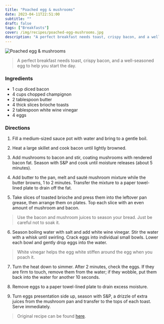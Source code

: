 ```yaml
---
title: "Poached egg & mushrooms"
date: 2023-04-11T22:51:00
subtitle: ""
draft: false
tags: ["Breakfasts"]
cover: /img/recipes/poached-egg-mushrooms.jpg
description: "A perfect breakfast needs toast, crispy bacon, and a well-seasoned egg to help you start the day."
---
```


<div class="my-flexbox row-collapse center basic-gap" >
  <div>
    <img src="/img/recipes/poached-egg-mushrooms.jpg" alt="Poached egg & mushrooms" class="cover-img">
  </div>
  <div>
    <blockquote>
      A perfect breakfast needs toast, crispy bacon, and a well-seasoned egg to help you start the day.
    </blockquote>
  </div>
</div>

### Ingredients

- 1 cup diced bacon
- 4 cups chopped champignon
- 2 tablespoon butter
- 4 thick slices brioche toasts
- 2 tablespoon white wine vinegar
- 4 eggs

### Directions

1. Fill a medium-sized sauce pot with water and bring to a gentle boil.

2. Heat a large skillet and cook bacon until lightly browned.

3. Add mushrooms to bacon and stir, coating mushrooms with rendered bacon fat. Season with S&P and cook until moisture releases (about 5 minutes).

4. Add butter to the pan, melt and sauté mushroom mixture while the butter browns, 1 to 2 minutes. Transfer the mixture to a paper towel-lined plate to drain off the fat.

5. Take slices of toasted brioche and press them into the leftover pan grease, then arrange them on plates. Top each slice with an even amount of mushroom and bacon.

> Use the bacon and mushroom juices to season your bread. Just be careful not to soak it.

6. Season boiling water with salt and add white wine vinegar. Stir the water with a whisk until swirling. Crack eggs into individual small bowls. Lower each bowl and gently drop eggs into the water.

<blockquote class="with-roo">White vinegar helps the egg white stiffen around the egg when you poach it.</blockquote>

7. Turn the heat down to simmer. After 2 minutes, check the eggs. If they are firm to touch, remove them from the water; if they wobble, put them back into the water for another 10 seconds.

8. Remove eggs to a paper towel-lined plate to drain excess moisture.

9. Turn eggs presentation side up, season with S&P, a drizzle of extra juices from the mushroom pan and transfer to the tops of each toast. Serve immediately.

> Original recipe can be found [here](https://www.masterclass.com/articles/gordon-ramsays-poached-egg-recipe).